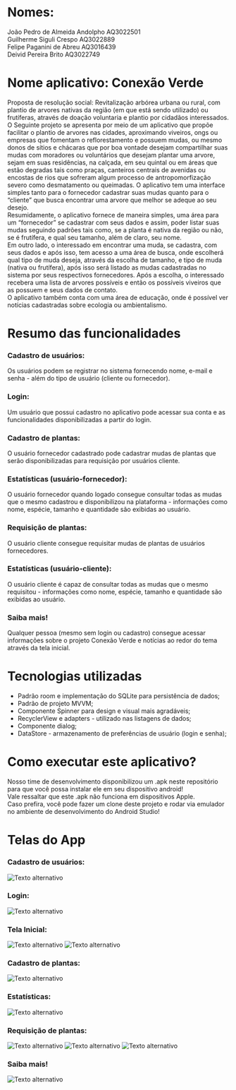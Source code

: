 # Nomes:
João Pedro de Almeida Andolpho AQ3022501  <br>
Guilherme Siguli Crespo AQ3022889  <br>
Felipe Paganini de Abreu AQ3016439  <br>
Deivid Pereira Brito AQ3022749  <br>

# Nome aplicativo: Conexão Verde 

Proposta de resolução social: Revitalização arbórea urbana ou rural, com plantio de arvores
nativas da região (em que está sendo utilizado) ou frutíferas, através de doação voluntaria e 
plantio por cidadãos interessados.  <br>
O Seguinte projeto se apresenta por meio de um aplicativo que propõe facilitar o plantio de 
arvores nas cidades, aproximando viveiros, ongs ou empresas que fomentam o reflorestamento e 
possuem mudas, ou mesmo donos de sítios e chácaras que por boa vontade desejam compartilhar suas 
mudas com moradores ou voluntários que desejam plantar uma arvore, sejam em suas residências, na 
calçada, em seu quintal ou em áreas que estão degradas tais como praças, canteiros 
centrais de avenidas ou encostas de rios que sofreram algum processo de antropomorfização 
severo como desmatamento ou queimadas. O aplicativo tem uma interface simples tanto para o 
fornecedor cadastrar suas mudas quanto para o “cliente” que busca encontrar uma arvore que
melhor se adeque ao seu desejo.  <br>
Resumidamente, o aplicativo fornece de maneira simples, uma área para um “fornecedor” se cadastrar
com seus dados e assim, poder listar suas mudas seguindo padrões tais como, se a planta é nativa 
da região ou não, se é frutífera, e qual seu tamanho, além de claro, seu nome.  <br>
Em outro lado, o interessado em encontrar uma muda, se cadastra, com seus dados e após isso, 
tem acesso a uma área de busca, onde escolherá qual tipo de muda deseja, através da escolha de 
tamanho, e tipo de muda (nativa ou frutífera), após isso será listado as mudas cadastradas no sistema 
por seus respectivos fornecedores. Após a escolha, o interessado recebera uma lista de arvores possíveis 
e então os possíveis viveiros que as possuem e seus dados de contato.  <br>
O aplicativo também conta com uma área de educação, onde é possível ver notícias cadastradas sobre ecologia ou ambientalismo.  <br>

# Resumo das funcionalidades
### Cadastro de usuários:  <br>
Os usuários podem se registrar no sistema fornecendo nome, e-mail e senha - além do tipo de usuário (cliente ou fornecedor). <br>
### Login:  <br>
Um usuário que possui cadastro no aplicativo pode acessar sua conta e as funcionalidades disponibilizadas a partir do login. <br>
### Cadastro de plantas:  <br>
O usuário fornecedor cadastrado pode cadastrar mudas de plantas que serão disponibilizadas para requisição por usuários cliente. <br>
### Estatísticas (usuário-fornecedor):  <br>
O usuário fornecedor quando logado consegue consultar todas as mudas que o mesmo cadastrou e disponibilizou na plataforma - informações como nome, espécie, tamanho e quantidade são exibidas ao usuário. <br>
### Requisição de plantas:  <br>
O usuário cliente consegue requisitar mudas de plantas de usuários fornecedores. <br>
### Estatísticas (usuário-cliente):  <br>
O usuário cliente é capaz de consultar todas as mudas que o mesmo requisitou - informações como nome, espécie, tamanho e quantidade são exibidas ao usuário. <br>
### Saiba mais! <br>
Qualquer pessoa (mesmo sem login ou cadastro) consegue acessar informações sobre o projeto Conexão Verde e notícias ao redor do tema através da tela inicial. <br>

# Tecnologias utilizadas
- Padrão room e implementação do SQLite para persistência de dados;
- Padrão de projeto MVVM;
- Componente Spinner para design e visual mais agradáveis;
- RecyclerView e adapters - utilizado nas listagens de dados;
- Componente dialog;
- DataStore - armazenamento de preferências de usuário (login e senha);

# Como executar este aplicativo?
Nosso time de desenvolvimento disponibilizou um .apk neste repositório para que você possa instalar ele em seu dispositivo android! <br>
Vale ressaltar que este .apk não funciona em dispositivos Apple. <br>
Caso prefira, você pode fazer um clone deste projeto e rodar via emulador no ambiente de desenvolvimento do Android Studio! <br>

# Telas do App
### Cadastro de usuários:
![Texto alternativo](printsapp/cadastro.jpg)

### Login:
![Texto alternativo](printsapp/login.jpg)

### Tela Inicial:
![Texto alternativo](printsapp/telainicial.jpg)
![Texto alternativo](printsapp/telainicial2.jpg)

### Cadastro de plantas: 
![Texto alternativo](printsapp/cadastromuda.jpg)

### Estatísticas:
![Texto alternativo](printsapp/estatisticas.jpg)

### Requisição de plantas:  
![Texto alternativo](printsapp/requisitarmuda.jpg)
![Texto alternativo](printsapp/requisitarmuda2.jpg)
![Texto alternativo](printsapp/requisitarmuda3.jpg)

### Saiba mais!
![Texto alternativo](printsapp/saibamais.jpg)
